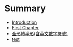 # Summary

* [Introduction](README.md)
* [First Chapter](chapter1.md)
* [全形轉半形\(含英文數字符號\)](\(\).md)
* [test](test.md)

